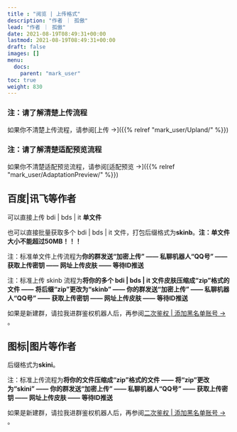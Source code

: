 ```yaml
---
title : "阅览 | 上传格式"
description: "作者 ｜ 孤傲"
lead: "作者 ｜ 孤傲"
date: 2021-08-19T08:49:31+00:00
lastmod: 2021-08-19T08:49:31+00:00
draft: false 
images: []
menu:
  docs:
    parent: "mark_user"
toc: true
weight: 830
---
```


### 注：请了解清楚上传流程

如果你不清楚上传流程，请参阅[上传 →]({{% relref "mark_user/Upland/" %}})

### 注：请了解清楚适配预览流程

如果你不清楚适配预览流程，请参阅[适配预览 →]({{% relref "mark_user/AdaptationPreview/" %}})

## 百度|讯飞等作者

可以直接上传 bdi | bds | it **单文件**

也可以直接批量获取多个 bdi | bds | it 文件，打包后缀格式为**skinb**。**注：单文件大小不能超过50MB！！！**

注：标准单文件上传流程为**你的群发送“加密上传” —— 私聊机器人“QQ号” —— 获取上传密钥 —— 网址上传皮肤 —— 等待ID推送**

注：标准上传 skinb 流程为**将你的多个 bdi | bds | it 文件皮肤压缩成“zip”格式的文件 —— 将后缀“zip”更改为“skinb” —— 你的群发送“加密上传” —— 私聊机器人“QQ号” —— 获取上传密钥 —— 网址上传皮肤 —— 等待ID推送**

如果是新建群，请拉我进群鉴权机器人后，再参阅[二次鉴权 | 添加黑名单账号 →](https://skin.gushao.club/docs/mark_user/skinbatch/Authentication/) 。

## 图标|图片等作者

后缀格式为**skini**。

注：标准上传流程为**将你的文件压缩成“zip”格式的文件 —— 将“zip”更改为“skini” —— 你的群发送“加密上传” —— 私聊机器人“QQ号” —— 获取上传密钥 —— 网址上传皮肤 —— 等待ID推送**

如果是新建群，请拉我进群鉴权机器人后，再参阅[二次鉴权 | 添加黑名单账号 →](https://skin.gushao.club/docs/mark_user/skinbatch/Authentication/) 。
